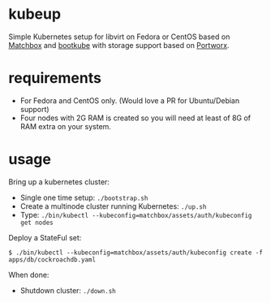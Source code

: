 # kubeup
Simple Kubernetes setup for libvirt on Fedora or CentOS based on [Matchbox](https://github.com/coreos/matchbox) and [bootkube](https://github.com/kubernetes-incubator/bootkube) with storage support based on [Portworx](https://portworx.com/).

# requirements

* For Fedora and CentOS only. (Would love a PR for Ubuntu/Debian support)
* Four nodes with 2G RAM is created so you will need at least of 8G of RAM extra on your system.

# usage

Bring up a kubernetes cluster:
* Single one time setup: `./bootstrap.sh`
* Create a multinode cluster running Kubernetes: `./up.sh`
* Type: `./bin/kubectl --kubeconfig=matchbox/assets/auth/kubeconfig get nodes`

Deploy a StateFul set:

```
$ ./bin/kubectl --kubeconfig=matchbox/assets/auth/kubeconfig create -f apps/db/cockroachdb.yaml
```

When done:

* Shutdown cluster: `./down.sh`

